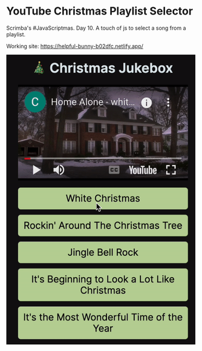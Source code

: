 # YouTube Christmas Playlist Selector

Scrimba's #JavaScriptmas. Day 10. A touch of js to select a song from a playlist.

Working site: https://helpful-bunny-b02dfc.netlify.app/

<img src="./xmas-day-10.gif" alt="gif demo playlist app" width="500px" height="auto" />